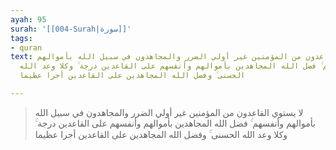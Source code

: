 ```yaml
---
ayah: 95
surah: '[[004-Surah|سورة]]'
tags:
- quran
text: لا يستوي القاعدون من المؤمنين غير أولي الضرر والمجاهدون في سبيل الله بأموالهم
  وأنفسهم ۚ فضل الله المجاهدين بأموالهم وأنفسهم على القاعدين درجة ۚ وكلا وعد الله
  الحسنى ۚ وفضل الله المجاهدين على القاعدين أجرا عظيما

---
```

> لا يستوي القاعدون من المؤمنين غير أولي الضرر والمجاهدون في سبيل الله بأموالهم وأنفسهم ۚ فضل الله المجاهدين بأموالهم وأنفسهم على القاعدين درجة ۚ وكلا وعد الله الحسنى ۚ وفضل الله المجاهدين على القاعدين أجرا عظيما

